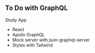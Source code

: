 ## To Do with GraphQL

Study App

- React
- Apollo GraphQL
- Mock server with json-graphql-server
- Styles with Tailwind
